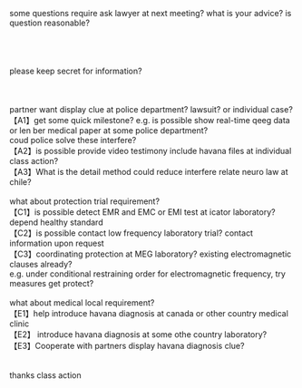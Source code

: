 <br>
<br>
<br>
some questions require ask lawyer at next meeting? what is your advice? is question reasonable?<br>
<br>
<br>
<br>
<br>
please keep secret for information?<br>
<br>
<br>
<br>
partner want display clue at police department? lawsuit? or individual case?<br>
【A1】get some quick milestone? e.g. is possible show real-time qeeg data or len ber medical paper at some police department?<br> 
      coud police solve these interfere?<br>
【A2】is possible provide video testimony include havana files at individual class action?<br>
【A3】What is the detail method could reduce interfere relate neuro law at chile?<br>
<br>
what about protection trial requirement?<br>
【C1】is possible detect EMR and EMC or EMI test at icator laboratory? depend healthy standard<br>
【C2】is possible contact low frequency laboratory trial? contact information upon request<br>
【C3】coordinating protection at MEG laboratory? existing electromagnetic clauses already?<br>
e.g. under conditional restraining order for electromagnetic frequency, try measures get protect?<br>
<br>
what about medical local requirement?<br>
【E1】help introduce havana diagnosis at canada or other country medical clinic<br>
【E2】 introduce havana diagnosis at some othe country laboratory?<br>
【E3】Cooperate with partners display havana diagnosis clue?<br>
<br>
<br>
thanks class action<br>
<br>
<br>
<br>
<br>
<br>
